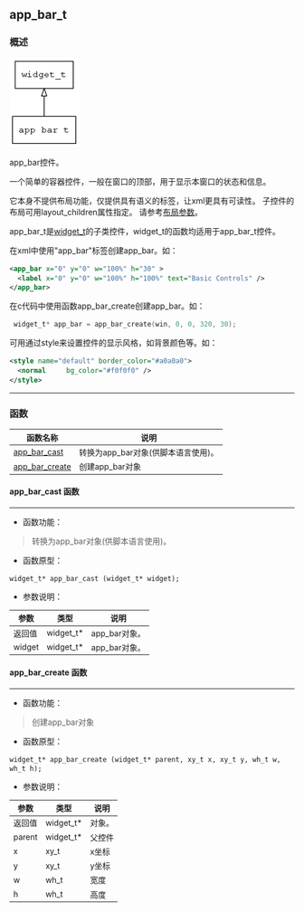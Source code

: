## app\_bar\_t
### 概述
![image](images/app_bar_t_0.png)

 app_bar控件。

 一个简单的容器控件，一般在窗口的顶部，用于显示本窗口的状态和信息。

 它本身不提供布局功能，仅提供具有语义的标签，让xml更具有可读性。
 子控件的布局可用layout\_children属性指定。
 请参考[布局参数](https://github.com/zlgopen/awtk/blob/master/docs/layout.md)。

 app\_bar\_t是[widget\_t](widget_t.md)的子类控件，widget\_t的函数均适用于app\_bar\_t控件。

 在xml中使用"app\_bar"标签创建app\_bar。如：

 ```xml
 <app_bar x="0" y="0" w="100%" h="30" >
   <label x="0" y="0" w="100%" h="100%" text="Basic Controls" />
 </app_bar>
 ```

 在c代码中使用函数app\_bar\_create创建app\_bar。如：

 ```c
  widget_t* app_bar = app_bar_create(win, 0, 0, 320, 30);
 ```

 可用通过style来设置控件的显示风格，如背景颜色等。如：

 ```xml
 <style name="default" border_color="#a0a0a0">
   <normal     bg_color="#f0f0f0" />
 </style>
 ```


----------------------------------
### 函数
<p id="app_bar_t_methods">

| 函数名称 | 说明 | 
| -------- | ------------ | 
| <a href="#app_bar_t_app_bar_cast">app\_bar\_cast</a> | 转换为app_bar对象(供脚本语言使用)。 |
| <a href="#app_bar_t_app_bar_create">app\_bar\_create</a> | 创建app_bar对象 |
#### app\_bar\_cast 函数
-----------------------

* 函数功能：

> <p id="app_bar_t_app_bar_cast"> 转换为app_bar对象(供脚本语言使用)。



* 函数原型：

```
widget_t* app_bar_cast (widget_t* widget);
```

* 参数说明：

| 参数 | 类型 | 说明 |
| -------- | ----- | --------- |
| 返回值 | widget\_t* | app\_bar对象。 |
| widget | widget\_t* | app\_bar对象。 |
#### app\_bar\_create 函数
-----------------------

* 函数功能：

> <p id="app_bar_t_app_bar_create"> 创建app_bar对象



* 函数原型：

```
widget_t* app_bar_create (widget_t* parent, xy_t x, xy_t y, wh_t w, wh_t h);
```

* 参数说明：

| 参数 | 类型 | 说明 |
| -------- | ----- | --------- |
| 返回值 | widget\_t* | 对象。 |
| parent | widget\_t* | 父控件 |
| x | xy\_t | x坐标 |
| y | xy\_t | y坐标 |
| w | wh\_t | 宽度 |
| h | wh\_t | 高度 |
